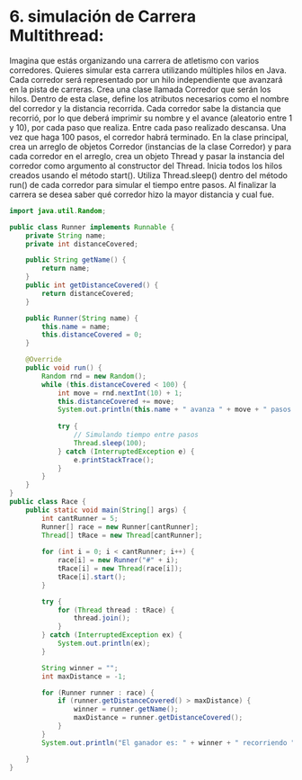# 6. simulación de Carrera Multithread:
Imagina que estás organizando una carrera de atletismo con varios corredores.
Quieres simular esta carrera utilizando múltiples hilos en Java. Cada corredor será
representado por un hilo independiente que avanzará en la pista de carreras.
Crea una clase llamada Corredor que serán los hilos. Dentro de esta clase, define
los atributos necesarios como el nombre del corredor y la distancia recorrida. Cada
corredor sabe la distancia que recorrió, por lo que deberá imprimir su nombre y el
avance (aleatorio entre 1 y 10), por cada paso que realiza. Entre cada paso
realizado descansa. Una vez que haga 100 pasos, el corredor habrá terminado.
En la clase principal, crea un arreglo de objetos Corredor (instancias de la clase
Corredor) y para cada corredor en el arreglo, crea un objeto Thread y pasar la
instancia del corredor como argumento al constructor del Thread.
Inicia todos los hilos creados usando el método start(). Utiliza Thread.sleep() dentro
del método run() de cada corredor para simular el tiempo entre pasos.
Al finalizar la carrera se desea saber qué corredor hizo la mayor distancia y cual fue.

```java
import java.util.Random;

public class Runner implements Runnable {
    private String name;
    private int distanceCovered;

    public String getName() {
        return name;
    }
    public int getDistanceCovered() {
        return distanceCovered;
    }

    public Runner(String name) {
        this.name = name;
        this.distanceCovered = 0;
    }

    @Override
    public void run() {
        Random rnd = new Random();
        while (this.distanceCovered < 100) {
            int move = rnd.nextInt(10) + 1;
            this.distanceCovered += move;
            System.out.println(this.name + " avanza " + move + " pasos. Total: " + this.distanceCovered);
        
            try {
                // Simulando tiempo entre pasos
                Thread.sleep(100); 
            } catch (InterruptedException e) {
                e.printStackTrace();
            }
        }
    }
}
public class Race {
    public static void main(String[] args) {
        int cantRunner = 5;
        Runner[] race = new Runner[cantRunner];
        Thread[] tRace = new Thread[cantRunner];
        
        for (int i = 0; i < cantRunner; i++) {
            race[i] = new Runner("#" + i);
            tRace[i] = new Thread(race[i]);
            tRace[i].start();
        }

        try {    
            for (Thread thread : tRace) {
                thread.join();
            }
        } catch (InterruptedException ex) {
            System.out.println(ex);
        }

        String winner = "";
        int maxDistance = -1;

        for (Runner runner : race) {
            if (runner.getDistanceCovered() > maxDistance) {
                winner = runner.getName();
                maxDistance = runner.getDistanceCovered();
            }
        }
        System.out.println("El ganador es: " + winner + " recorriendo " + maxDistance);

    }
}
```
